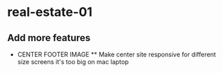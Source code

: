# real-estate-01

## Add more features

* CENTER FOOTER IMAGE 
** Make center site responsive for different size screens
it's too big on mac laptop
